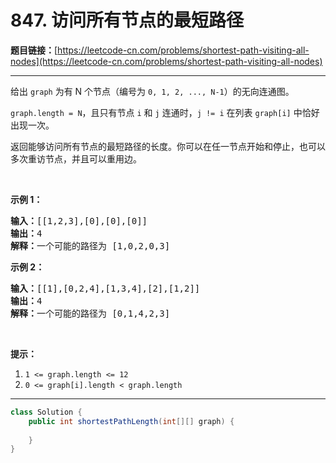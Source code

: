 # 847. 访问所有节点的最短路径

**题目链接：**[https://leetcode-cn.com/problems/shortest-path-visiting-all-nodes](https://leetcode-cn.com/problems/shortest-path-visiting-all-nodes)

---

<div class="content__1Y2H">
 <div class="notranslate">
  <p>给出&nbsp;<code>graph</code>&nbsp;为有 N 个节点（编号为&nbsp;<code>0, 1, 2, ..., N-1</code>）的无向连通图。&nbsp;</p> 
  <p><code>graph.length = N</code>，且只有节点 <code>i</code>&nbsp;和 <code>j</code>&nbsp;连通时，<code>j != i</code>&nbsp;在列表&nbsp;<code>graph[i]</code>&nbsp;中恰好出现一次。</p> 
  <p>返回能够访问所有节点的最短路径的长度。你可以在任一节点开始和停止，也可以多次重访节点，并且可以重用边。</p> 
  <p>&nbsp;</p> 
  <ol> 
  </ol> 
  <p><strong>示例 1：</strong></p> 
  <pre class="language-text"><strong>输入：</strong>[[1,2,3],[0],[0],[0]]
<strong>输出：</strong>4
<strong>解释：</strong>一个可能的路径为 [1,0,2,0,3]</pre> 
  <p><strong>示例 2：</strong></p> 
  <pre class="language-text"><strong>输入：</strong>[[1],[0,2,4],[1,3,4],[2],[1,2]]
<strong>输出：</strong>4
<strong>解释：</strong>一个可能的路径为 [0,1,4,2,3]
</pre> 
  <p>&nbsp;</p> 
  <p><strong>提示：</strong></p> 
  <ol> 
   <li><code>1 &lt;= graph.length &lt;= 12</code></li> 
   <li><code>0 &lt;= graph[i].length &lt;&nbsp;graph.length</code></li> 
  </ol> 
 </div>
</div>

---

```java
class Solution {
    public int shortestPathLength(int[][] graph) {
        
    }
}
```
